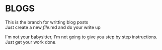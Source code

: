 # BLOGS

This is the branch for writting blog posts  
Just create a new _file_.md and do your write up

I'm not your babysitter, I'm not going to give you step by step instructions.  Just get your work done.

